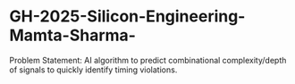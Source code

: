 # GH-2025-Silicon-Engineering-Mamta-Sharma-
Problem Statement:  AI algorithm to predict combinational complexity/depth of signals to quickly identify timing violations. 
